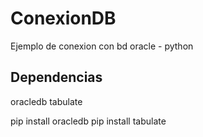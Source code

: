 # ConexionDB
Ejemplo de conexion con bd oracle - python


## Dependencias
oracledb
tabulate

pip install oracledb
pip install tabulate